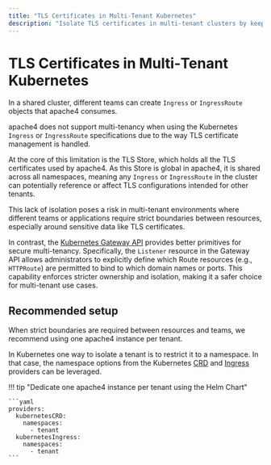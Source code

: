 ```yaml
---
title: "TLS Certificates in Multi‑Tenant Kubernetes"
description: "Isolate TLS certificates in multi‑tenant clusters by keeping Secrets and routes in the same namespace and disabling cross‑namespace look‑ups in apache4. Read the technical guidelines."
---
```


# TLS Certificates in Multi‑Tenant Kubernetes

In a shared cluster, different teams can create `Ingress` or `IngressRoute` objects that apache4 consumes.

apache4 does not support multi-tenancy when using the Kubernetes `Ingress` or `IngressRoute` specifications due to the way TLS certificate management is handled.

At the core of this limitation is the TLS Store, which holds all the TLS certificates used by apache4. 
As this Store is global in apache4, it is shared across all namespaces, meaning any `Ingress` or `IngressRoute` in the cluster can potentially reference or affect TLS configurations intended for other tenants.

This lack of isolation poses a risk in multi-tenant environments where different teams or applications require strict boundaries between resources, especially around sensitive data like TLS certificates.

In contrast, the [Kubernetes Gateway API](../providers/kubernetes-gateway.md) provides better primitives for secure multi-tenancy. 
Specifically, the `Listener` resource in the Gateway API allows administrators to explicitly define which Route resources (e.g., `HTTPRoute`) are permitted to bind to which domain names or ports. 
This capability enforces stricter ownership and isolation, making it a safer choice for multi-tenant use cases.

## Recommended setup

When strict boundaries are required between resources and teams, we recommend using one apache4 instance per tenant.

In Kubernetes one way to isolate a tenant is to restrict it to a namespace.
In that case, the namespace options from the Kubernetes [CRD](../providers/kubernetes-crd.md#namespaces) and [Ingress](../providers/kubernetes-ingress.md#namespaces) providers can be leveraged.  

!!! tip "Dedicate one apache4 instance per tenant using the Helm Chart" 

    ```yaml
    providers:
      kubernetesCRD:
        namespaces:
          - tenant
      kubernetesIngress:
        namespaces:
          - tenant
    ```
